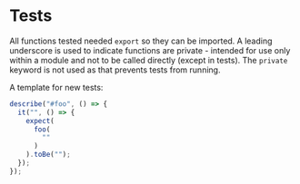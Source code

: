 # Tests

All functions tested needed `export` so they can be imported. A leading underscore is used to indicate functions are private - intended for use only within a module and not to be called directly (except in tests). The `private` keyword is not used as that prevents tests from running.

A template for new tests:

```javascript
describe("#foo", () => {
  it("", () => {
    expect(
      foo(
        ""
      )
    ).toBe("");
  });
});
```
